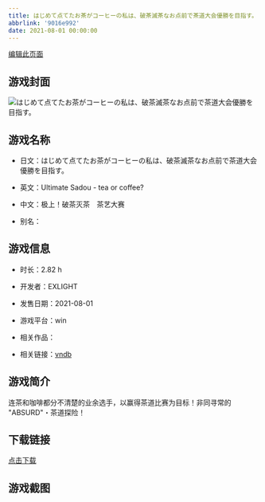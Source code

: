 ```yaml
---
title: はじめて点てたお茶がコーヒーの私は、破茶滅茶なお点前で茶道大会優勝を目指す。
abbrlink: '9016e992'
date: 2021-08-01 00:00:00
---
```

[编辑此页面](https://github.com/ACG-3/ADV3-source/blob/main/source/_posts/%E3%81%AF%E3%81%98%E3%82%81%E3%81%A6%E7%82%B9%E3%81%A6%E3%81%9F%E3%81%8A%E8%8C%B6%E3%81%8C%E3%82%B3%E3%83%BC%E3%83%92%E3%83%BC%E3%81%AE%E7%A7%81%E3%81%AF%E3%80%81%E7%A0%B4%E8%8C%B6%E6%BB%85%E8%8C%B6%E3%81%AA%E3%81%8A%E7%82%B9%E5%89%8D%E3%81%A7%E8%8C%B6%E9%81%93%E5%A4%A7%E4%BC%9A%E5%84%AA%E5%8B%9D%E3%82%92%E7%9B%AE%E6%8C%87%E3%81%99%E3%80%82.md)

## 游戏封面

![はじめて点てたお茶がコーヒーの私は、破茶滅茶なお点前で茶道大会優勝を目指す。](https://pan.timero.xyz/d/onedrive/img_lib_001/%E3%81%AF%E3%81%98%E3%82%81%E3%81%A6%E7%82%B9%E3%81%A6%E3%81%9F%E3%81%8A%E8%8C%B6%E3%81%8C%E3%82%B3%E3%83%BC%E3%83%92%E3%83%BC%E3%81%AE%E7%A7%81%E3%81%AF%E3%80%81%E7%A0%B4%E8%8C%B6%E6%BB%85%E8%8C%B6%E3%81%AA%E3%81%8A%E7%82%B9%E5%89%8D%E3%81%A7%E8%8C%B6%E9%81%93%E5%A4%A7%E4%BC%9A%E5%84%AA%E5%8B%9D%E3%82%92%E7%9B%AE%E6%8C%87%E3%81%99%E3%80%82_cover.avif)


## 游戏名称

- 日文：はじめて点てたお茶がコーヒーの私は、破茶滅茶なお点前で茶道大会優勝を目指す。
- 英文：Ultimate Sadou - tea or coffee?
- 中文：极上！破茶灭茶　茶艺大赛

- 别名：


## 游戏信息

- 时长：2.82 h
- 开发者：EXLIGHT
- 发售日期：2021-08-01
- 游戏平台：win
- 相关作品：

- 相关链接：[vndb](https://vndb.org/v31790)


## 游戏简介

连茶和咖啡都分不清楚的业余选手，以赢得茶道比赛为目标！非同寻常的 "ABSURD"・茶道探险！




## 下载链接

[点击下载](https://pan.timero.xyz/onedrive/adv_lib_001/%E3%81%AF%E3%81%98%E3%82%81%E3%81%A6%E7%82%B9%E3%81%A6%E3%81%9F%E3%81%8A%E8%8C%B6%E3%81%8C%E3%82%B3%E3%83%BC%E3%83%92%E3%83%BC%E3%81%AE%E7%A7%81%E3%81%AF%E3%80%81%E7%A0%B4%E8%8C%B6%E6%BB%85%E8%8C%B6%E3%81%AA%E3%81%8A%E7%82%B9%E5%89%8D%E3%81%A7%E8%8C%B6%E9%81%93%E5%A4%A7%E4%BC%9A%E5%84%AA%E5%8B%9D%E3%82%92%E7%9B%AE%E6%8C%87%E3%81%99%E3%80%82)


## 游戏截图


